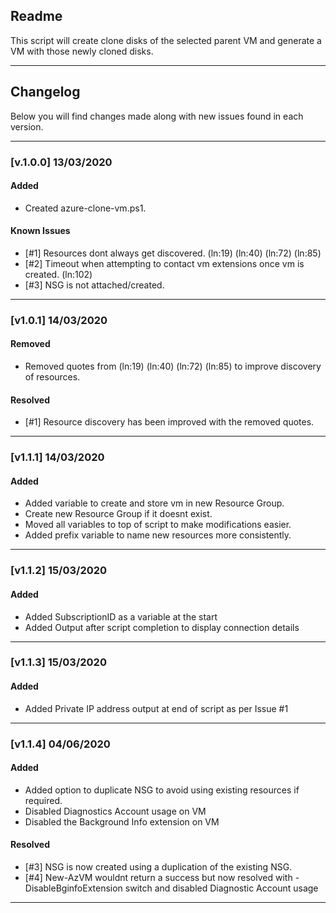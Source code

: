 ## Readme
This script will create clone disks of the selected parent VM and generate a VM with those newly cloned disks.

---

## Changelog
Below you will find changes made along with new issues found in each version.

---

### [v.1.0.0] 13/03/2020
#### Added
- Created azure-clone-vm.ps1.

#### Known Issues
- [#1] Resources dont always get discovered. (ln:19) (ln:40) (ln:72) (ln:85)
- [#2] Timeout when attempting to contact vm extensions once vm is created. (ln:102)
- [#3] NSG is not attached/created.

---

### [v1.0.1] 14/03/2020
#### Removed
- Removed quotes from (ln:19) (ln:40) (ln:72) (ln:85) to improve discovery of resources.

#### Resolved
- [#1] Resource discovery has been improved with the removed quotes.

---

### [v1.1.1] 14/03/2020
#### Added
- Added variable to create and store vm in new Resource Group.
- Create new Resource Group if it doesnt exist.
- Moved all variables to top of script to make modifications easier.
- Added prefix variable to name new resources more consistently.

---

### [v1.1.2] 15/03/2020
#### Added
- Added SubscriptionID as a variable at the start
- Added Output after script completion to display connection details

---

### [v1.1.3] 15/03/2020
#### Added
- Added Private IP address output at end of script as per Issue #1

---

### [v1.1.4] 04/06/2020
#### Added
- Added option to duplicate NSG to avoid using existing resources if required.
- Disabled Diagnostics Account usage on VM
- Disabled the Background Info extension on VM

#### Resolved
- [#3] NSG is now created using a duplication of the existing NSG.
- [#4] New-AzVM wouldnt return a success but now resolved with -DisableBginfoExtension switch and disabled Diagnostic Account usage

---